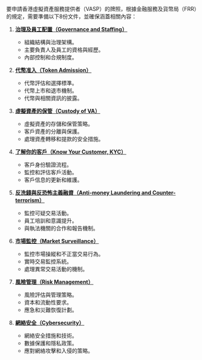 要申請香港虛擬資產服務提供者（VASP）的牌照，根據金融服務及貨幣局（FRR）的規定，需要準備以下8份文件，並確保涵蓋相關內容：

1. **[治理及員工配置（Governance and Staffing）](https://github.com/CAFECA-IO/KnowledgeManagement/blob/master/%E7%94%B3%E8%AB%8B%E9%A6%99%E6%B8%AF%E8%99%9B%E6%93%AC%E8%B3%87%E7%94%A2%E6%9C%8D%E5%8B%99%E6%8F%90%E4%BE%9B%E8%80%85%EF%BC%88VASP%EF%BC%89%E7%9A%84%E7%89%8C%E7%85%A7%E7%9B%B8%E9%97%9C%E6%96%87%E4%BB%B6/%E6%B2%BB%E7%90%86%E5%8F%8A%E5%93%A1%E5%B7%A5%E9%85%8D%E7%BD%AE%EF%BC%88Governance%20and%20Staffing%EF%BC%89.md)**
   - 組織結構與治理架構。
   - 主要負責人及員工的資格與經歷。
   - 內部控制和合規制度。

2. **[代幣准入（Token Admission）](https://github.com/CAFECA-IO/KnowledgeManagement/blob/master/%E7%94%B3%E8%AB%8B%E9%A6%99%E6%B8%AF%E8%99%9B%E6%93%AC%E8%B3%87%E7%94%A2%E6%9C%8D%E5%8B%99%E6%8F%90%E4%BE%9B%E8%80%85%EF%BC%88VASP%EF%BC%89%E7%9A%84%E7%89%8C%E7%85%A7%E7%9B%B8%E9%97%9C%E6%96%87%E4%BB%B6/%E4%BB%A3%E5%B9%A3%E5%87%86%E5%85%A5%EF%BC%88Token%20Admission%EF%BC%89.md)**
   - 代幣評估和選擇標準。
   - 代幣上市和退市機制。
   - 代幣與相關資訊的披露。

3. **[虛擬資產的保管（Custody of VA）](https://github.com/CAFECA-IO/KnowledgeManagement/blob/master/%E7%94%B3%E8%AB%8B%E9%A6%99%E6%B8%AF%E8%99%9B%E6%93%AC%E8%B3%87%E7%94%A2%E6%9C%8D%E5%8B%99%E6%8F%90%E4%BE%9B%E8%80%85%EF%BC%88VASP%EF%BC%89%E7%9A%84%E7%89%8C%E7%85%A7%E7%9B%B8%E9%97%9C%E6%96%87%E4%BB%B6/%E8%99%9B%E6%93%AC%E8%B3%87%E7%94%A2%E7%9A%84%E4%BF%9D%E7%AE%A1%EF%BC%88Custody%20of%20VA%EF%BC%89.md)**
   - 虛擬資產的存儲和保管策略。
   - 客戶資產的分離與保護。
   - 處理資產轉移和提款的安全措施。

4. **[了解你的客戶（Know Your Customer, KYC）](https://github.com/CAFECA-IO/KnowledgeManagement/blob/master/%E7%94%B3%E8%AB%8B%E9%A6%99%E6%B8%AF%E8%99%9B%E6%93%AC%E8%B3%87%E7%94%A2%E6%9C%8D%E5%8B%99%E6%8F%90%E4%BE%9B%E8%80%85%EF%BC%88VASP%EF%BC%89%E7%9A%84%E7%89%8C%E7%85%A7%E7%9B%B8%E9%97%9C%E6%96%87%E4%BB%B6/%E4%BA%86%E8%A7%A3%E4%BD%A0%E7%9A%84%E5%AE%A2%E6%88%B6%EF%BC%88Know%20Your%20Customer%2C%20KYC%EF%BC%89.md)**
   - 客戶身份驗證流程。
   - 監控和評估客戶活動。
   - 客戶信息的更新和維護。

5. **[反洗錢與反恐怖主義融資（Anti-money Laundering and Counter-terrorism）](https://github.com/CAFECA-IO/KnowledgeManagement/blob/master/%E7%94%B3%E8%AB%8B%E9%A6%99%E6%B8%AF%E8%99%9B%E6%93%AC%E8%B3%87%E7%94%A2%E6%9C%8D%E5%8B%99%E6%8F%90%E4%BE%9B%E8%80%85%EF%BC%88VASP%EF%BC%89%E7%9A%84%E7%89%8C%E7%85%A7%E7%9B%B8%E9%97%9C%E6%96%87%E4%BB%B6/%E5%8F%8D%E6%B4%97%E9%8C%A2%E8%88%87%E5%8F%8D%E6%81%90%E6%80%96%E4%B8%BB%E7%BE%A9%E8%9E%8D%E8%B3%87%EF%BC%88Anti-money%20Laundering%20and%20Counter-terrorism%EF%BC%89.md)**
   - 監控可疑交易活動。
   - 員工培訓和意識提升。
   - 與執法機關的合作和報告機制。

6. **[市場監控（Market Surveillance）](https://github.com/CAFECA-IO/KnowledgeManagement/blob/master/%E7%94%B3%E8%AB%8B%E9%A6%99%E6%B8%AF%E8%99%9B%E6%93%AC%E8%B3%87%E7%94%A2%E6%9C%8D%E5%8B%99%E6%8F%90%E4%BE%9B%E8%80%85%EF%BC%88VASP%EF%BC%89%E7%9A%84%E7%89%8C%E7%85%A7%E7%9B%B8%E9%97%9C%E6%96%87%E4%BB%B6/%E5%B8%82%E5%A0%B4%E7%9B%A3%E6%8E%A7%EF%BC%88Market%20Surveillance%EF%BC%89.md)**
   - 監控市場操縱和不正當交易行為。
   - 實時交易監控系統。
   - 處理異常交易活動的機制。

7. **[風險管理（Risk Management）](https://github.com/CAFECA-IO/KnowledgeManagement/blob/master/%E7%94%B3%E8%AB%8B%E9%A6%99%E6%B8%AF%E8%99%9B%E6%93%AC%E8%B3%87%E7%94%A2%E6%9C%8D%E5%8B%99%E6%8F%90%E4%BE%9B%E8%80%85%EF%BC%88VASP%EF%BC%89%E7%9A%84%E7%89%8C%E7%85%A7%E7%9B%B8%E9%97%9C%E6%96%87%E4%BB%B6/%E9%A2%A8%E9%9A%AA%E7%AE%A1%E7%90%86%EF%BC%88Risk%20Management%EF%BC%89.md)**
   - 風險評估與管理策略。
   - 資本和流動性要求。
   - 應急和災難恢復計劃。

8. **[網絡安全（Cybersecurity）](https://github.com/CAFECA-IO/KnowledgeManagement/blob/master/%E7%94%B3%E8%AB%8B%E9%A6%99%E6%B8%AF%E8%99%9B%E6%93%AC%E8%B3%87%E7%94%A2%E6%9C%8D%E5%8B%99%E6%8F%90%E4%BE%9B%E8%80%85%EF%BC%88VASP%EF%BC%89%E7%9A%84%E7%89%8C%E7%85%A7%E7%9B%B8%E9%97%9C%E6%96%87%E4%BB%B6/%E7%B6%B2%E7%B5%A1%E5%AE%89%E5%85%A8%EF%BC%88Cybersecurity%EF%BC%89.md)**
   - 網絡安全措施和技術。
   - 數據保護和隱私政策。
   - 應對網絡攻擊和入侵的策略。

